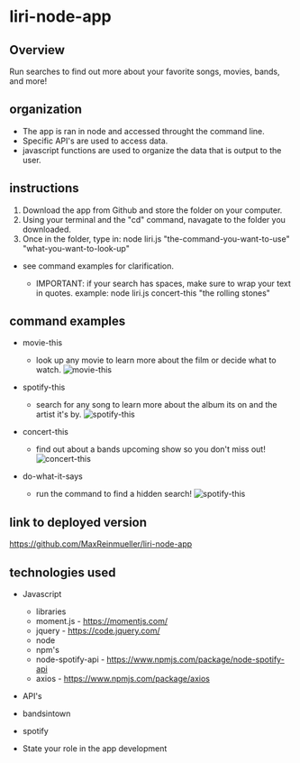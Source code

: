 # liri-node-app


## Overview
Run searches to find out more about your favorite songs, movies, bands, and more!      

## organization
  * The app is ran in node and accessed throught the command line. 
  * Specific API's are used to access data.
  * javascript functions are used to organize the data that is output to the user.

## instructions
  1. Download the app from Github and store the folder on your computer.
  1. Using your terminal and the "cd" command, navagate to the folder you downloaded.
  1. Once in the folder, type in: node liri.js "the-command-you-want-to-use" "what-you-want-to-look-up"
   * see command examples for clarification.
      
      * IMPORTANT: if your search has spaces, make sure to wrap your text in quotes. example: node liri.js concert-this "the rolling stones"
      
## command examples
  * movie-this
    * look up any movie to learn more about the film or decide what to watch.
  ![movie-this](https://github.com/MaxReinmueller/liri-node-app/blob/master/img/rocky.jpg)

  * spotify-this
    * search for any song to learn more about the album its on and the artist it's by.
  ![spotify-this](https://github.com/MaxReinmueller/liri-node-app/blob/master/img/eye_of_the_tiger.jpg)

  * concert-this
    * find out about a bands upcoming show so you don't miss out!
  ![concert-this](https://github.com/MaxReinmueller/liri-node-app/blob/master/img/rolling_stones.jpg)

  * do-what-it-says
    * run the command to find a hidden search!
  ![spotify-this](https://github.com/MaxReinmueller/liri-node-app/blob/master/img/do_what_it_says.jpg)
      

## link to deployed version
https://github.com/MaxReinmueller/liri-node-app

## technologies used
 * Javascript
   * libraries
    * moment.js - https://momentjs.com/
    * jquery - https://code.jquery.com/
   * node
   * npm's
    * node-spotify-api - https://www.npmjs.com/package/node-spotify-api
    * axios - https://www.npmjs.com/package/axios
   
  
 * API's
  * bandsintown
  * spotify

* State your role in the app development


